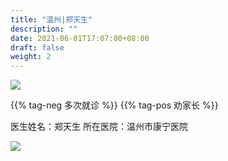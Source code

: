 ```yaml
---
title: "温州|郑天生"
description: ""
date: 2021-06-01T17:07:00+08:00
draft: false
weight: 2
---
```


![](/images/doctor/zheng-tiansheng.jpg)

{{% tag-neg 多次就诊 %}} {{% tag-pos 劝家长 %}}

医生姓名：郑天生
所在医院：温州市康宁医院

![](/images/doctor/zheng-tiansheng-qr.jpg)
